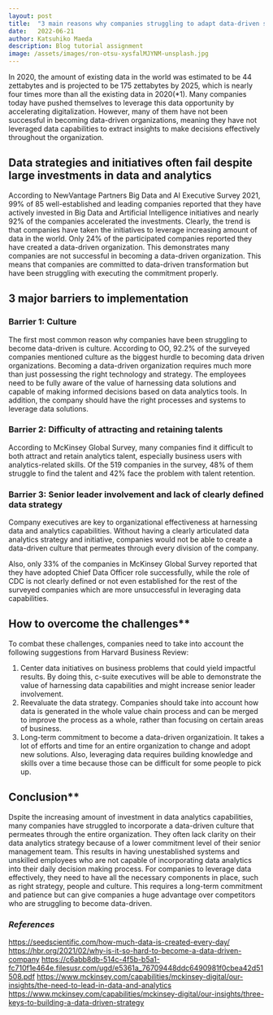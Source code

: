 ```yaml
---
layout: post
title:  "3 main reasons why companies struggling to adapt data-driven solutions"
date:   2022-06-21
author: Katsuhiko Maeda
description: Blog tutorial assignment
image: /assets/images/ron-otsu-xysfalMJYNM-unsplash.jpg
---
```

In 2020, the amount of existing data in the world was estimated to be 44 zettabytes and is projected to be 175 zettabytes by 2025, which is nearly four times more than all the existing data in 2020(*1). Many companies today have pushed themselves to leverage this data opportunity by accelerating digitalization. However, many of them have not been successful in becoming data-driven organizations, meaning they have not leveraged data capabilities to extract insights to make decisions effectively throughout the organization. 


## Data strategies and initiatives often fail despite large investments in data and analytics
According to NewVantage Partners Big Data and AI Executive Survey 2021, 99% of 85 well-established and leading companies reported that they have actively invested in Big Data and Artificial Intelligence initiatives and nearly 92% of the companies accelerated the investments. Clearly, the trend is that companies have taken the initiatives to leverage increasing amount of data in the world. Only 24% of the participated companies reported they have created a data-driven organization. This demonstrates many companies are not successful in becoming a data-driven organization. This means that companies are committed to data-driven transformation but have been struggling with executing the commitment properly.


## 3 major barriers to implementation
### Barrier 1: Culture
The first most common reason why companies have been struggling to become data-driven is culture. According to OO, 92.2% of the surveyed companies mentioned culture as the biggest hurdle to becoming data driven organizations. Becoming a data-driven organization requires much more than just possessing the right technology and strategy. The employees need to be fully aware of the value of harnessing data solutions and capable of making informed decisions based on data analytics tools. In addition, the company should have the right processes and systems to leverage data solutions.

### Barrier 2: Difficulty of attracting and retaining talents
According to McKinsey Global Survey, many companies find it difficult to both attract and retain analytics talent, especially business users with analytics-related skills. Of the 519 companies in the survey, 48% of them struggle to find the talent and 42% face the problem with talent retention.  

### Barrier 3: Senior leader involvement and lack of clearly defined data strategy
Company executives are key to organizational effectiveness at harnessing data and analytics capabilities. Without having a clearly articulated data analytics strategy and initiative, companies would not be able to create a data-driven culture that permeates through every division of the company. 

Also, only 33% of the companies in McKinsey Global Survey reported that they have adopted Chief Data Officer role successfully, while the role of CDC is not clearly defined or not even established for the rest of the surveyed companies which are more unsuccessful in leveraging data capabilities. 


## How to overcome the challenges**
To combat these challenges, companies need to take into account the following suggestions from Harvard Business Review:
1.	Center data initiatives on business problems that could yield impactful results. By doing this, c-suite executives will be able to demonstrate the value of harnessing data capabilities and might increase senior leader involvement.
2.	Reevaluate the data strategy. Companies should take into account how data is generated in the whole value chain process and can be merged to improve the process as a whole, rather than focusing on certain areas of business.
3.	Long-term commitment to become a data-driven organizatioin. It takes a lot of efforts and time for an entire organization to change and adopt new solutions. Also, leveraging data requires building knowledge and skills over a time because those can be difficult for some people to pick up.


## Conclusion**
Dspite the increasing amount of investment in data analytics capabilities, many companies have struggled to incorporate a data-driven culture that permeates through the entire organization. They often lack clarity on their data analytics strategy because of a lower commitment level of their senior management team. This results in having unestablished systems and unskilled employees who are not capable of incorporating data analytics into their daily decision making process. For companies to leverage data effectively, they need to have all the necessary components in place, such as right strategy, people and culture. This requires a long-term commitment and patience but can give companies a huge advantage over competitors who are struggling to become data-driven. 


### *References*
https://seedscientific.com/how-much-data-is-created-every-day/
https://hbr.org/2021/02/why-is-it-so-hard-to-become-a-data-driven-company
https://c6abb8db-514c-4f5b-b5a1-fc710f1e464e.filesusr.com/ugd/e5361a_76709448ddc6490981f0cbea42d51508.pdf
https://www.mckinsey.com/capabilities/mckinsey-digital/our-insights/the-need-to-lead-in-data-and-analytics
https://www.mckinsey.com/capabilities/mckinsey-digital/our-insights/three-keys-to-building-a-data-driven-strategy



